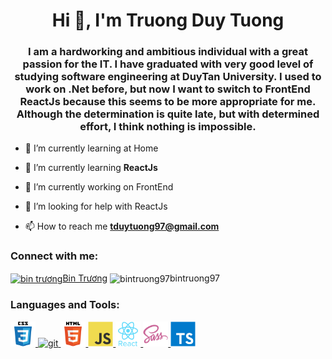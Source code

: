 <h1 align="center">Hi 👋, I'm Truong Duy Tuong</h1>
<h3 align="center">I am a hardworking and ambitious individual with a great passion for the IT. I have graduated with very good level of studying software engineering at DuyTan University. I used to work on .Net before, but now I want to switch to FrontEnd ReactJs because this seems to be more appropriate for me. Although the determination is quite late, but with determined effort, I think nothing is impossible.</h3>

- 🔭 I’m currently learning at Home

- 🌱 I’m currently learning **ReactJs**

- 👯 I’m currently working on FrontEnd

- 🤝 I’m looking for help with ReactJs

- 📫 How to reach me **tduytuong97@gmail.com**

<h3 align="left">Connect with me:</h3>
<p align="left">
<a href="https://www.facebook.com/tuong.truongduy/" target="blank"><img align="center" src="https://cdn.jsdelivr.net/npm/simple-icons@3.0.1/icons/facebook.svg" alt="bin trương" height="30" width="40" />Bin Trương</a>
  <a target="blank"><img align="center" src="https://cdn.jsdelivr.net/npm/simple-icons@3.0.1/icons/skype.svg" alt="bintruong97" height="30" width="40" />bintruong97</a>
</p>

<h3 align="left">Languages and Tools:</h3>
<p align="left"> <a href="https://www.w3schools.com/css/" target="_blank"> <img src="https://raw.githubusercontent.com/devicons/devicon/master/icons/css3/css3-original-wordmark.svg" alt="css3" width="40" height="40"/> </a> <a href="https://git-scm.com/" target="_blank"> <img src="https://www.vectorlogo.zone/logos/git-scm/git-scm-icon.svg" alt="git" width="40" height="40"/> </a> <a href="https://www.w3.org/html/" target="_blank"> <img src="https://raw.githubusercontent.com/devicons/devicon/master/icons/html5/html5-original-wordmark.svg" alt="html5" width="40" height="40"/> </a> <a href="https://developer.mozilla.org/en-US/docs/Web/JavaScript" target="_blank"> <img src="https://raw.githubusercontent.com/devicons/devicon/master/icons/javascript/javascript-original.svg" alt="javascript" width="40" height="40"/> </a> <a href="https://reactjs.org/" target="_blank"> <img src="https://raw.githubusercontent.com/devicons/devicon/master/icons/react/react-original-wordmark.svg" alt="react" width="40" height="40"/> </a> <a href="https://sass-lang.com" target="_blank"> <img src="https://raw.githubusercontent.com/devicons/devicon/master/icons/sass/sass-original.svg" alt="sass" width="40" height="40"/> </a> <a href="https://www.typescriptlang.org/" target="_blank"> <img src="https://raw.githubusercontent.com/devicons/devicon/master/icons/typescript/typescript-original.svg" alt="typescript" width="40" height="40"/> </a> </p>
